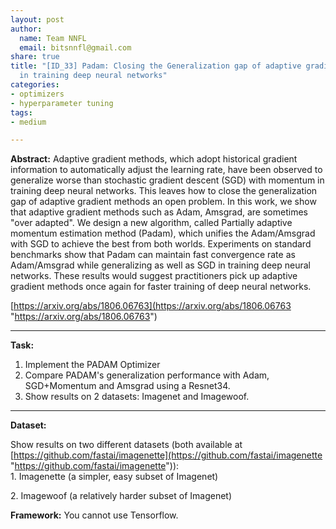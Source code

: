 ```yaml
---
layout: post
author:
  name: Team NNFL
  email: bitsnnfl@gmail.com
share: true
title: "[ID_33] Padam: Closing the Generalization gap of adaptive gradient methods
  in training deep neural networks"
categories:
- optimizers
- hyperparameter tuning
tags:
- medium

---
```

**Abstract:** Adaptive gradient methods, which adopt historical gradient information to automatically adjust the learning rate, have been observed to generalize worse than stochastic gradient descent (SGD) with momentum in training deep neural networks. This leaves how to close the generalization gap of adaptive gradient methods an open problem. In this work, we show that adaptive gradient methods such as Adam, Amsgrad, are sometimes "over adapted". We design a new algorithm, called Partially adaptive momentum estimation method (Padam), which unifies the Adam/Amsgrad with SGD to achieve the best from both worlds. Experiments on standard benchmarks show that Padam can maintain fast convergence rate as Adam/Amsgrad while generalizing as well as SGD in training deep neural networks. These results would suggest practitioners pick up adaptive gradient methods once again for faster training of deep neural networks.

[https://arxiv.org/abs/1806.06763](https://arxiv.org/abs/1806.06763 "https://arxiv.org/abs/1806.06763")

***

**Task:**

1. Implement the PADAM Optimizer
2. Compare PADAM's generalization performance with Adam, SGD+Momentum and Amsgrad using a Resnet34.
3. Show results on 2 datasets: Imagenet and Imagewoof.

***

**Dataset:**

Show results on two different datasets (both available at [https://github.com/fastai/imagenette](https://github.com/fastai/imagenette "https://github.com/fastai/imagenette")):  
1\. Imagenette (a simpler, easy subset of Imagenet)

2\. Imagewoof (a relatively harder subset of Imagenet)

**Framework:** You cannot use Tensorflow.